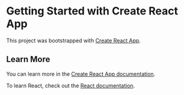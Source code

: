 # Getting Started with Create React App

This project was bootstrapped with [Create React App](https://github.com/facebook/create-react-app).
## Learn More

You can learn more in the [Create React App documentation](https://facebook.github.io/create-react-app/docs/getting-started).

To learn React, check out the [React documentation](https://reactjs.org/).
